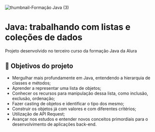 ![thumbnail-Formação Java (3)](https://user-images.githubusercontent.com/66698429/226652162-77d758f2-3d34-4f6d-bb9b-37b3c00d0759.png)


# Java: trabalhando com listas e coleções de dados

Projeto desenvolvido no terceiro curso da formação Java da Alura


## 🔨 Objetivos do projeto

- Mergulhar mais profundamente em Java, entendendo a hierarquia de classes e métodos;
- Aprender a representar uma lista de objetos; 
- Conhecer os recursos para manipulação dessa lista, como inclusão, exclusão, ordenação;
- Fazer casting de objetos e identificar o tipo dos mesmo;
- Construir os objetos já com valores e com diferentes critérios;
- Utilização de API Request;
- Avançar nos estudos e entender novos conceitos primordiais para o desenvolvimento de aplicações back-end.
